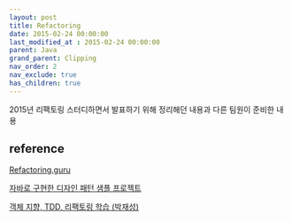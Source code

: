 ```yaml
---
layout: post
title: Refactoring
date: 2015-02-24 00:00:00
last_modified_at : 2015-02-24 00:00:00
parent: Java
grand_parent: Clipping
nav_order: 2
nav_exclude: true
has_children: true
---
```


2015년 리팩토링 스터디하면서 발표하기 위해 정리해던 내용과 다른 팀원이 준비한 내용

## reference

[Refactoring.guru](https://refactoring.guru/) 

[자바로 구현한 디자인 패턴 샘플 프로젝트](https://github.com/iluwatar/java-design-patterns)

[객체 지향, TDD, 리팩토링 학습 (박재성)](https://www.youtube.com/playlist?list=PLqaSEyuwXkSqdT70gW6bBA8-OCtLNmFqz)

